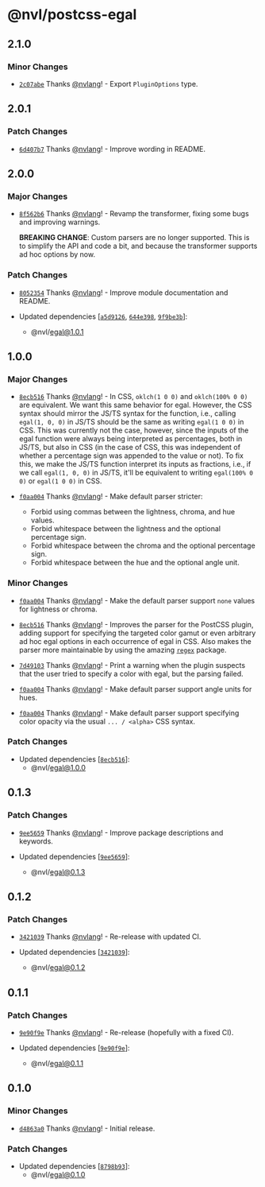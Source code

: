 # @nvl/postcss-egal

## 2.1.0

### Minor Changes

- [`2c07abe`](https://github.com/nvlang/egal/commit/2c07abe99b7a4acca693a7dccd3075b5a5a643bf)
  Thanks [@nvlang](https://github.com/nvlang)! - Export `PluginOptions` type.

## 2.0.1

### Patch Changes

- [`6d407b7`](https://github.com/nvlang/egal/commit/6d407b7c503dd02bc8c742aa84477343543457b3)
  Thanks [@nvlang](https://github.com/nvlang)! - Improve wording in README.

## 2.0.0

### Major Changes

- [`8f562b6`](https://github.com/nvlang/egal/commit/8f562b63eef05b22b88160399b5d2204c73bc3be)
  Thanks [@nvlang](https://github.com/nvlang)! - Revamp the transformer, fixing
  some bugs and improving warnings.

    **BREAKING CHANGE**: Custom parsers are no longer supported. This is to
    simplify the API and code a bit, and because the transformer supports ad hoc
    options by now.

### Patch Changes

- [`8052354`](https://github.com/nvlang/egal/commit/8052354f43269b67eb10d721c8afd03f12a37b29)
  Thanks [@nvlang](https://github.com/nvlang)! - Improve module documentation
  and README.

- Updated dependencies
  [[`a5d9126`](https://github.com/nvlang/egal/commit/a5d91266b053dc49b02cdb251b886d59faca9b17),
  [`644e398`](https://github.com/nvlang/egal/commit/644e3988fcfb0a202667a75c43ccb00c8dbf6a2e),
  [`9f9be3b`](https://github.com/nvlang/egal/commit/9f9be3b7e2c4ece9f77a7dcf02302fbd9a084a50)]:
    - @nvl/egal@1.0.1

## 1.0.0

### Major Changes

- [`8ecb516`](https://github.com/nvlang/egal/commit/8ecb5164adc4a19a6b56d514dab49808644e1993)
  Thanks [@nvlang](https://github.com/nvlang)! - In CSS, `oklch(1 0 0)` and
  `oklch(100% 0 0)` are equivalent. We want this same behavior for egal.
  However, the CSS syntax should mirror the JS/TS syntax for the function, i.e.,
  calling `egal(1, 0, 0)` in JS/TS should be the same as writing `egal(1 0 0)`
  in CSS. This was currently not the case, however, since the inputs of the egal
  function were always being interpreted as percentages, both in JS/TS, but also
  in CSS (in the case of CSS, this was independent of whether a percentage sign
  was appended to the value or not). To fix this, we make the JS/TS function
  interpret its inputs as fractions, i.e., if we call `egal(1, 0, 0)` in JS/TS,
  it'll be equivalent to writing `egal(100% 0 0)` or `egal(1 0 0)` in CSS.

- [`f0aa004`](https://github.com/nvlang/egal/commit/f0aa004b2d756e8cecb78dee852cb202c6b6fe82)
  Thanks [@nvlang](https://github.com/nvlang)! - Make default parser stricter:

    - Forbid using commas between the lightness, chroma, and hue values.
    - Forbid whitespace between the lightness and the optional percentage sign.
    - Forbid whitespace between the chroma and the optional percentage sign.
    - Forbid whitespace between the hue and the optional angle unit.

### Minor Changes

- [`f0aa004`](https://github.com/nvlang/egal/commit/f0aa004b2d756e8cecb78dee852cb202c6b6fe82)
  Thanks [@nvlang](https://github.com/nvlang)! - Make the default parser support
  `none` values for lightness or chroma.

- [`8ecb516`](https://github.com/nvlang/egal/commit/8ecb5164adc4a19a6b56d514dab49808644e1993)
  Thanks [@nvlang](https://github.com/nvlang)! - Improves the parser for the
  PostCSS plugin, adding support for specifying the targeted color gamut or even
  arbitrary ad hoc egal options in each occurrence of egal in CSS. Also makes
  the parser more maintainable by using the amazing
  [`regex`](https://www.npmjs.com/package/regex) package.

- [`7d49103`](https://github.com/nvlang/egal/commit/7d49103de80e10f1c3f0a08fb76307879819a953)
  Thanks [@nvlang](https://github.com/nvlang)! - Print a warning when the plugin
  suspects that the user tried to specify a color with egal, but the parsing
  failed.

- [`f0aa004`](https://github.com/nvlang/egal/commit/f0aa004b2d756e8cecb78dee852cb202c6b6fe82)
  Thanks [@nvlang](https://github.com/nvlang)! - Make default parser support
  angle units for hues.

- [`f0aa004`](https://github.com/nvlang/egal/commit/f0aa004b2d756e8cecb78dee852cb202c6b6fe82)
  Thanks [@nvlang](https://github.com/nvlang)! - Make default parser support
  specifying color opacity via the usual `... / <alpha>` CSS syntax.

### Patch Changes

- Updated dependencies
  [[`8ecb516`](https://github.com/nvlang/egal/commit/8ecb5164adc4a19a6b56d514dab49808644e1993)]:
    - @nvl/egal@1.0.0

## 0.1.3

### Patch Changes

- [`9ee5659`](https://github.com/nvlang/egal/commit/9ee565944d03f3da0107720860dc1a7820e1be1c)
  Thanks [@nvlang](https://github.com/nvlang)! - Improve package descriptions
  and keywords.

- Updated dependencies
  [[`9ee5659`](https://github.com/nvlang/egal/commit/9ee565944d03f3da0107720860dc1a7820e1be1c)]:
    - @nvl/egal@0.1.3

## 0.1.2

### Patch Changes

- [`3421039`](https://github.com/nvlang/egal/commit/3421039717086b53cf152e690cee0ef15f085410)
  Thanks [@nvlang](https://github.com/nvlang)! - Re-release with updated CI.

- Updated dependencies
  [[`3421039`](https://github.com/nvlang/egal/commit/3421039717086b53cf152e690cee0ef15f085410)]:
    - @nvl/egal@0.1.2

## 0.1.1

### Patch Changes

- [`9e90f9e`](https://github.com/nvlang/egal/commit/9e90f9e7dc101deed1cc557ca928f80151e5abad)
  Thanks [@nvlang](https://github.com/nvlang)! - Re-release (hopefully with a
  fixed CI).

- Updated dependencies
  [[`9e90f9e`](https://github.com/nvlang/egal/commit/9e90f9e7dc101deed1cc557ca928f80151e5abad)]:
    - @nvl/egal@0.1.1

## 0.1.0

### Minor Changes

- [`d4863a0`](https://github.com/nvlang/egal/commit/d4863a0def03af5a863583b31c2e6bdd19f96be9)
  Thanks [@nvlang](https://github.com/nvlang)! - Initial release.

### Patch Changes

- Updated dependencies
  [[`8798b93`](https://github.com/nvlang/egal/commit/8798b9305fe118470d355d0c9e6d8ff103126ccd)]:
    - @nvl/egal@0.1.0
